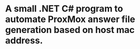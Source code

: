 <h1>A small .NET C# program to automate ProxMox answer file generation based on host mac address.</h1>
